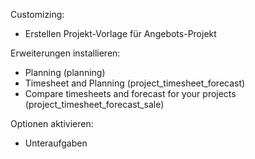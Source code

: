 Customizing:
*  Erstellen Projekt-Vorlage für Angebots-Projekt

Erweiterungen installieren:
*  Planning (planning)
* Timesheet and Planning  (project_timesheet_forecast)
* Compare timesheets and forecast for your projects (project_timesheet_forecast_sale)

Optionen aktivieren:
* Unteraufgaben